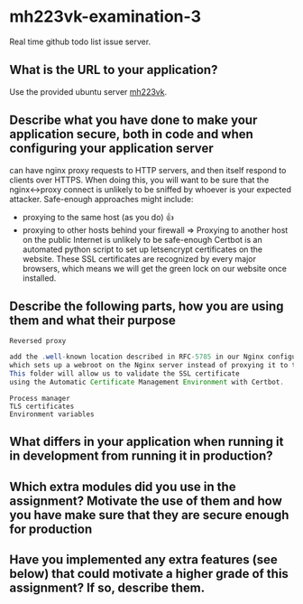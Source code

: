 # mh223vk-examination-3
Real time github todo list issue server.

## What is the URL to your application?
Use the provided ubuntu server [mh223vk](https://cscloud401.lnu.se/).
## Describe what you have done to make your application secure, both in code and when configuring your application server

can have nginx proxy requests to HTTP servers, and then itself respond to clients over HTTPS. When doing this, you will want to be sure that the nginx<->proxy connect is unlikely to be sniffed by whoever is your expected attacker. Safe-enough approaches might include: 
 - proxying to the same host (as you do) :+1:
 - proxying to other hosts behind your firewall
 => Proxying to another host on the public Internet is unlikely to be safe-enough
Certbot is an automated python script to set up letsencrypt certificates on the website. These SSL certificates are recognized by every major browsers, which means we will get the green lock on our website once installed.

## Describe the following parts, how you are using them and what their purpose
    Reversed proxy 
```` Java
add the .well-known location described in RFC-5785 in our Nginx configuration 
which sets up a webroot on the Nginx server instead of proxying it to the backend server.
This folder will allow us to validate the SSL certificate 
using the Automatic Certificate Management Environment with Certbot.
````
    Process manager
    TLS certificates
    Environment variables
## What differs in your application when running it in development from running it in production?



## Which extra modules did you use in the assignment? Motivate the use of them and how you have make sure that they are secure enough for production

## Have you implemented any extra features (see below) that could motivate a higher grade of this assignment? If so, describe them.

